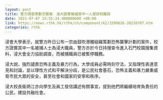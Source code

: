 ```yaml
---
layout: post
title: 警方調查策劃恐襲案　浸大證實被捕其中一人是該校職員
date: 2021-07-07 15:55:24.000000000 +08:00
link: https://news.rthk.hk/rthk/ch/component/k2/1599626-20210707.htm
categories: rthk
---
```


浸會大學表示，就警方昨日公布一宗由鼓吹港獨組織策劃恐怖襲擊計劃的案件，校方證實其中一名被捕人士為浸大職員，警方亦於今日持搜查令進入石門校園搜集資料，浸大會全力協助調查，而被捕職員已被暫停職務。

浸大說，強烈譴責恐怖主義及暴力行為，大學成員必需時刻守法，又指理性表達意見和討論，並以理性方式和平解決分歧，是公民社會基石，恐怖主義和暴力嚴重威脅市民大眾的安全，甚至社會和國家的安寧和秩序。

浸大校長衞炳江亦向學生及員工發信講述有關事宜，提到他們將繼續培育負責任的公民，建設共融社會。
